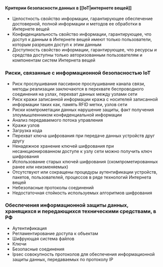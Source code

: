 #### Критерии безопасности данных в [[IoT|интернете вещей]]
- Целостность
  свойство информации, гарантирующее обеспечение достоверной, полной информации и методов ее обработки в Интернете вещей
- Конфиденциальность
  свойство информации, гарантирующее, что доступ к данным в Интернете вещей имеют только пользователи, которым разрешен доступ к этим данным
- Доступность
  свойство информации, гарантирующее, что ресурсы и средства доступны только авторизованным пользователям и компонентам систем Интернета вещей

### Риски, связанные с информационной безопасностью IoT
- Риск прослушивания
  пассивное прослушивание канала связи, методы реализации заключаются в перехвате беспроводного соединения на узлах, перехват данных между узлами сети
- Риск кражи записанной информации
  кража с носителей записанной информации таких как, память RFID метки, узлов сети
- Риски компрометации данных
  нарушение защиты, факт получения злоумышленником конфиденциальной информации
- Анализ передаваемого потока управления
- Кражи узлов
- Загрузка кода
- Перехват ключа шифрования при передаче данных устройств друг другу
- Ненадежное хранение ключей шифрования
  при несанкционированном доступе к узлу сети можно получить ключ шифрования
- Использование старых ключей шифрования
  (скомпрометированных ранее или неизменяемых)
- Отсутствуют или сокращены процедуры аутентификации
  устройств, пакетов, пользователей, процессов в ряде технологий Интернета вещей
- Небезопасные протоколы соединений
- Недостаточная стойкость используемых алгоритмов шифрования
### Обеспечения информационной защиты данных, хранящихся и передающихся техническими средствами, в РФ
- Аутентификация
- Регламентирование доступа к объектам
- Шифрующая система файлов
- Ключи
- Безопасные соединения
- Ipsec
  совокупность протоколов для обеспечения информационной защиты данных, передаваемых по протоколу IP